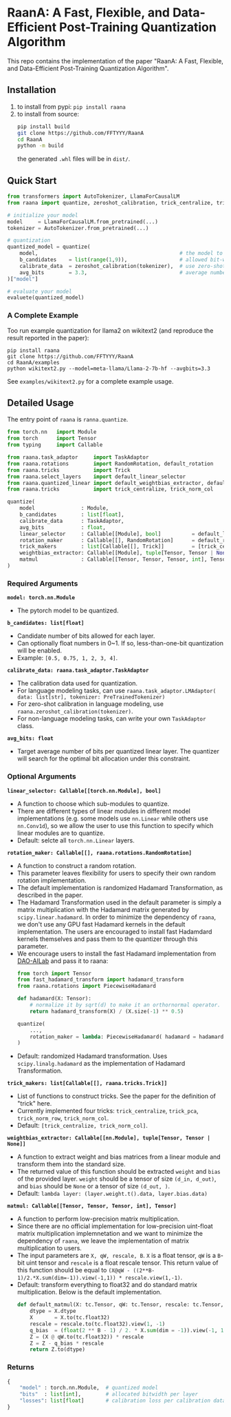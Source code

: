 # RaanA: A Fast, Flexible, and Data-Efficient Post-Training Quantization Algorithm

This repo contains the implementation of the paper "RaanA: A Fast, Flexible, and Data-Efficient Post-Training Quantization Algorithm".

## Installation

1. to install from pypi: `pip install raana`
2. to install from source: 
    ```sh
    pip install build 
    git clone https://github.com/FFTYYY/RaanA
    cd RaanA
    python -m build 
    ```
    the generated `.whl` files will be in `dist/`.

## Quick Start

```python
from transformers import AutoTokenizer, LlamaForCausalLM
from raana import quantize, zeroshot_calibration, trick_centralize, trick_norm_row

# initialize your model
model     = LlamaForCausalLM.from_pretrained(...)
tokenizer = AutoTokenizer.from_pretrained(...)

# quantization
quantized_model = quantize(
    model,                                              # the model to quantize
    b_candidates    = list(range(1,9)),                 # allowed bit-width
    calibrate_data  = zeroshot_calibration(tokenizer),  # use zero-shot calibration
    avg_bits        = 3.3,                              # average number of bits
)["model"]

# evaluate your model
evaluete(quantized_model)
```

### A Complete Example
Too run example quantization for llama2 on wikitext2 (and reproduce the result reported in the paper):
```
pip install raana
git clone https://github.com/FFTYYY/RaanA
cd RaanA/examples
python wikitext2.py --model=meta-llama/Llama-2-7b-hf --avgbits=3.3
```
See `examples/wikitext2.py` for a complete example usage.

## Detailed Usage

The entry point of `raana` is `ranna.quantize`.

```python
from torch.nn   import Module
from torch      import Tensor
from typing     import Callable

from raana.task_adaptor     import TaskAdaptor
from raana.rotations        import RandomRotation, default_rotation
from raana.tricks           import Trick
from raana.select_layers    import default_linear_selector
from raana.quantized_linear import default_weightbias_extractor, default_matmul
from raana.tricks           import trick_centralize, trick_norm_col

quantize(
    model               : Module,
    b_candidates        : list[float],
    calibrate_data      : TaskAdaptor,
    avg_bits            : float,
    linear_selector     : Callable[[Module], bool]          = default_linear_selector,
    rotation_maker      : Callable[[], RandomRotation]      = default_rotation,
    trick_makers        : list[Callable[[], Trick]]         = [trick_centralize, trick_norm_col],
    weightbias_extractor: Callable[[Module], tuple[Tensor, Tensor | None]] = default_weightbias_extractor,
    matmul              : Callable[[Tensor, Tensor, Tensor, int], Tensor]  = default_matmul,
)
```

### Required Arguments

**`model: torch.nn.Module`**
- The pytorch model to be quantized.
  
**`b_candidates: list[float]`**
- Candidate number of bits allowed for each layer.
- Can optionally float numbers in 0~1. If so, less-than-one-bit quantization will be enabled.
- Example: `[0.5, 0.75, 1, 2, 3, 4]`.

**`calibrate_data: raana.task_adaptor.TaskAdaptor`**
- The calibration data used for quantization.
- For language modeling tasks, can use `raana.task_adaptor.LMAdaptor( data: list[str], tokenizer: PreTrainedTokenizer)`
- For zero-shot calibration in language modeling, use `raana.zeroshot_calibration(tokenizer)`.
- For non-language modeling tasks, can write your own `TaskAdaptor` class. 

**`avg_bits: float`**

- Target average number of bits per quantized linear layer. The quantizer will search for the optimal bit allocation under this constraint.

### Optional Arguments

**`linear_selector: Callable[[torch.nn.Module], bool]`**
- A function to choose which sub-modules to quantize.
- There are different types of linear modules in different model implementations (e.g. some models use `nn.Linear` while others use `nn.Conv1d`), so we allow the user to use this function to specify which linear modules are to quantize.
- Default: selcte all `torch.nn.Linear` layers.


**`rotation_maker: Callable[[], raana.rotations.RandomRotation]`**
- A function to construct a random rotation.
- This parameter leaves flexibility for users to specify their own random rotation implementation.
- The default implementation is randomized Hadamard Transformation, as described in the paper. 
- The Hadamard Transformation used in the default parameter is simply a matrix multiplication with the Hadamard matrix generated by `scipy.linear.hadamard`. In order to minimize the dependency of `raana`, we don't use any GPU fast Hadamard kernels in the default implementation. The users are encouraged to install fast Hadamdard kernels themselves and pass them to the quantizer through this parameter.
- We encourage users to install the fast Hadamard implementation from [DAO-AILab](https://github.com/Dao-AILab/fast-hadamard-transform) and pass it to raana:
    ```python
    from torch import Tensor
    from fast_hadamard_transform import hadamard_transform
    from raana.rotations import PiecewiseHadamard

    def hadamard(X: Tensor):
        # normalize it by sqrt(d) to make it an orthornormal operator.
        return hadamard_transform(X) / (X.size(-1) ** 0.5) 

    quantize(
        ..., 
        rotation_maker = lambda: PiecewiseHadamard( hadamard = hadamard )
    )
    ```
- Default: randomized Hadamard transformation. Uses `scipy.linalg.hadamard` as the implementation of Hadamard Transformation.

**`trick_makers: list[Callable[[], raana.tricks.Trick]]`**
- List of functions to construct tricks. See the paper for the definition of "trick" here.
- Currently implemented four tricks: `trick_centralize`, `trick_pca`, `trick_norm_row`, `trick_norm_col`.
- Default: `[trick_centralize, trick_norm_col]`.

**`weightbias_extractor: Callable[[nn.Module], tuple[Tensor, Tensor | None]]`**
- A function to extract weight and bias matrices from a linear module and transform them into the standard size.
- The returned value of this function should be extracted `weight` and `bias` of the provided layer. `weight` should be a tensor of size `(d_in, d_out)`, and `bias` should be `None` or a tensor of size `(d_out, )`.
- Default: `lambda layer: (layer.weight.t().data, layer.bias.data)`

**`matmul: Callable[[Tensor, Tensor, Tensor, int], Tensor]`**
- A function to perform low-precision matrix multiplication.
- Since there are no official implementation for low-precision uint-float matrix multiplication implemnetation and we want to minimize the dependency of `raana`, we leave the implementation of matrix multiplication to users.
- The input parameters are `X, qW, rescale, B`. `X` is a float tensor, `qW` is a `B`-bit uint tensor and `rescale` is a float rescale tensor. This return value of this function should be equal to `(X@qW - ((2**B-1)/2.*X.sum(dim=-1)).view(-1,1)) * rescale.view(1,-1)`. 
- Default: transform everything to float32 and do standard matrix multiplication. Below is the default implementation.
    ```python
    def default_matmul(X: tc.Tensor, qW: tc.Tensor, rescale: tc.Tensor, B: int):
        dtype = X.dtype
        X       = X.to(tc.float32)
        rescale = rescale.to(tc.float32).view(1, -1)
        q_bias  = (float(2 ** B - 1) / 2. * X.sum(dim = -1)).view(-1, 1)
        Z = (X @ qW.to(tc.float32)) * rescale
        Z = Z - q_bias * rescale
        return Z.to(dtype)
    ```

### Returns
```python
{
    "model" : torch.nn.Module,  # quantized model
    "bits"  : list[int],        # allocated bitwidth per layer
    "losses": list[float]       # calibration loss per calibration data
}
```